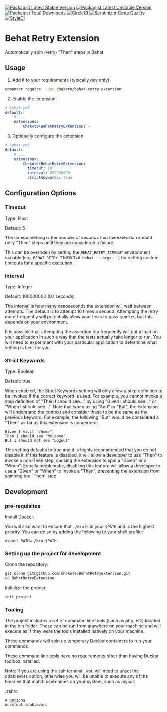 [![Packagist Latest Stable Version](https://poser.pugx.org/chekote/behat-retry-extension/version.svg)](https://packagist.org/packages/chekote/behat-retry-extension)
[![Packagist Latest Unstable Version](https://poser.pugx.org/chekote/behat-retry-extension/v/unstable.svg)](https://packagist.org/packages/chekote/behat-retry-extension)
[![Packagist Total Downloads](https://poser.pugx.org/chekote/behat-retry-extension/downloads.svg)](https://packagist.org/packages/chekote/behat-retry-extension)
[![CircleCI](https://circleci.com/gh/Chekote/BehatRetryExtension.svg?style=shield)](https://circleci.com/gh/Chekote/BehatRetryExtension)
[![Scrutinizer Code Quality](https://scrutinizer-ci.com/g/Chekote/BehatRetryExtension/badges/quality-score.png?b=master)](https://scrutinizer-ci.com/g/Chekote/BehatRetryExtension/?branch=master)
[![StyleCI](https://styleci.io/repos/110754153/shield?style=plastic)](https://styleci.io/repos/110754153)

# Behat Retry Extension
Automatically spin (retry) "Then" steps in Behat

## Usage

1. Add it to your requirements (typically dev only)

```bash
composer require --dev chekote/behat-retry-extension
```

2. Enable the extension:

```yaml
# behat.yml
default:
    # ...
    extensions:
        Chekote\BehatRetryExtension: ~
```

3. Optionally configure the extension

```yaml
# behat.yml
default:
    # ...
    extensions:
        Chekote\BehatRetryExtension:
          timeout: 10
          interval: 999999999
          strictKeywords: true
```

## Configuration Options

### Timeout

Type: Float

Default: 5

The timeout setting is the number of seconds that the extension should retry "Then" steps until they are considered a failure.

This can be overriden by setting the `BEHAT_RETRY_TIMEOUT` environment variable (e.g. `BEHAT_RETRY_TIMEOUT=0 behat ...args...`) for setting custom timeouts for a specific execution.

### Interval

Type: Integer

Default: 100000000 (0.1 seconds)

The interval is how many nanoseconds the extension will wait between attempts. The default is to attempt 10 times a second. Attempting the retry more frequently will potentially allow your tests to pass quicker, but this depends on your environment.

It is possible that attempting the assertion too frequently will put a load on your application in such a way that the tests actually take longer to run. You will need to experiment with your particular application to determine what setting is best for you.

### Strict Keywords

Type: Boolean

Default: true

When enabled, the Strict Keywords setting will only allow a step definition to be invoked if the correct keyword is used. For example, you cannot invoke a step definition of "Then I should see..." by using "Given I should see..." or "When I should see...". Note that when using "And" or "But", the extension will understand the context and consider these to be the same as the previous keyword. For example, the following "But" would be considered a "Then" as far as this extension is concerned:

```gherkin
Given I visit "/home"
Then I should see "Welcome"
But I should not see "Logout"
```

This setting defaults to true and it is highly recommended that you do not disable it. If this feature is disabled, it will allow a developer to use "Then" to invoke a non-Then step, causing the extension to spin a "Given" or a "When". Equally problematic, disabling this feature will allow a developer to use a "Given" or "When" to invoke a "Then", preventing the extension from spinning the "Then" step.

## Development

### pre-requisites

Install [Docker](https://www.docker.com).

You will also want to ensure that `./bin` is in your `$PATH` and is the highest priority. You can do so by adding the following to your shell profile:

```
export PATH=./bin:$PATH
```

### Setting up the project for development

Clone the repository:

```bash
git clone git@github.com:Chekote/BehatRetryExtension.git
cd BehatRetryExtension
```

Initialize the project:

```bash
init_project
```

### Tooling

The project includes a set of command line tools (such as php, etc) located in the bin folder. These can be run from anywhere on your machine and will execute as if they were the tools installed natively on your machine.

These commands will spin up temporary Docker containers to run your commands.

These command line tools have no requirements other than having Docker toolbox installed.

Note: If you are using the zsh terminal, you will need to unset the cdablevars option, otherwise you will be unable to execute any of the binaries that match usernames on your system, such as mysql:

.zshrc
```
# Options
unsetopt cdablevars
```
